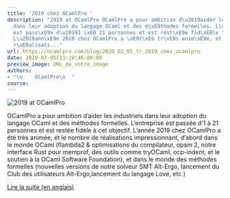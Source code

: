 ```yaml
---
title: '2019 chez OCamlPro '
description: "2019 at OCamlPro OCamlPro a pour ambition d\u2019aider les industriels
  dans leur adoption du langage OCaml et des m\xE9thodes formelles. L\u2019entreprise
  est pass\xE9e d\u20191 \xE0 21 personnes et est rest\xE9e fid\xE8le \xE0 cet objectif.
  L\u2019ann\xE9e 2019 chez OCamlPro a \xE9t\xE9 tr\xE8s anim\xE9e, et le nombre de
  r\xE9alisati..."
url: https://ocamlpro.com/blog/2020_02_05_fr_2019_chez_ocamlpro
date: 2020-02-05T13:19:46-00:00
preview_image: URL_de_votre_image
authors:
- "\n    OCamlPro\n  "
source:
---
```


<p><img src="https://ocamlpro.com/blog/assets/img/logo_ocp_2019.png" alt="2019 at OCamlPro"/></p>
<p>OCamlPro a pour ambition d&rsquo;aider les industriels dans leur adoption du langage OCaml et des m&eacute;thodes formelles. L&rsquo;entreprise est pass&eacute;e d&rsquo;1 &agrave; 21 personnes et est rest&eacute;e fid&egrave;le &agrave; cet objectif. L&rsquo;ann&eacute;e 2019 chez OCamlPro a &eacute;t&eacute; tr&egrave;s anim&eacute;e, et le nombre de r&eacute;alisations impressionnant,
d&rsquo;abord dans le monde OCaml (flambda2 &amp; optimisations du compilateur, opam 2, notre interface Rust pour memprof, des outils comme
tryOCaml, ocp-indent, et le soutien &agrave; la OCaml Software Foundation), et dans le monde des m&eacute;thodes formelles (nouvelles versions de notre
solveur SMT Alt-Ergo, lancement du Club des utilisateurs Alt-Ergo,lancement du langage Love, etc.)</p>
<p><a href="https://ocamlpro.com/2020/02/04/2019-at-ocamlpro/">Lire la suite (en anglais)</a></p>

